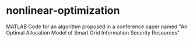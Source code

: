 # nonlinear-optimization
MATLAB Code for an algorithm proposed in a conference paper named "An Optimal Allocation Model of Smart Grid Information Security Resources"
